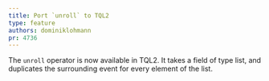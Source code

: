 ```yaml
---
title: Port `unroll` to TQL2
type: feature
authors: dominiklohmann
pr: 4736
---
```


The `unroll` operator is now available in TQL2. It takes a field of type list,
and duplicates the surrounding event for every element of the list.
